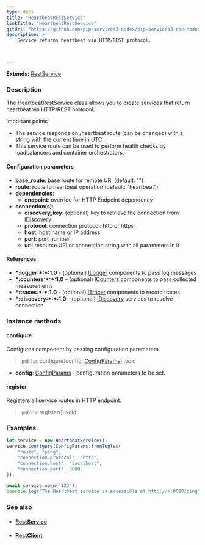 ```yaml
---
type: docs
title: "HeartbeatRestService"
linkTitle: "HeartbeatRestService"
gitUrl: "https://github.com/pip-services3-nodex/pip-services3-rpc-nodex"
description: >
    Service returns heartbeat via HTTP/REST protocol.



---
```


**Extends:** [RestService](../rest_service)

### Description

The HeartbeatRestService class allows you to create services that return heartbeat via HTTP/REST protocol. 

Important points

- The service responds on /heartbeat route (can be changed) with a string with the current time in UTC.
- This service route can be used to perform health checks by loadbalancers and container orchestrators.

#### Configuration parameters

- **base_route**: base route for remote URI (default: "")
- **route**: route to heartbeat operation (default: "heartbeat")
- **dependencies**:
    - **endpoint**: override for HTTP Endpoint dependency
- **connection(s)**:           
    - **discovery_key**: (optional) key to retrieve the connection from [IDiscovery](../../../components/connect/idiscovery)
    - **protocol**: connection protocol: http or https
    - **host**: host name or IP address
    - **port**: port number
    - **uri**: resource URI or connection string with all parameters in it


#### References

- **\*:logger:\*:\*:1.0** - (optional) [ILogger](../../../components/log/ilogger) components to pass log messages
- **\*:counters:\*:\*:1.0** - (optional) [ICounters](../../../components/count/icounters) components to pass collected measurements
- **\*:traces:\*:\*:1.0** - (optional) [ITracer](../../../components/trace/itracer) components to record traces
- **\*:discovery:\*:\*:1.0** - (optional) [IDiscovery](../../../components/connect/idiscovery) services to resolve connection



### Instance methods

#### configure
Configures component by passing configuration parameters.

> `public` configure(config: [ConfigParams](../../../commons/config/config_params)): void

- **config**: [ConfigParams](../../../commons/config/config_params) - configuration parameters to be set.


#### register
Registers all service routes in HTTP endpoint.

> `public` register(): void



### Examples

```typescript
let service = new HeartbeatService();
service.configure(ConfigParams.fromTuples(
    "route", "ping",
    "connection.protocol", "http",
    "connection.host", "localhost",
    "connection.port", 8080
));

await service.open("123");
console.log("The Heartbeat service is accessible at http://+:8080/ping");
```

### See also
- #### [RestService](../rest_service)
- #### [RestClient](../../clients/rest_client)
